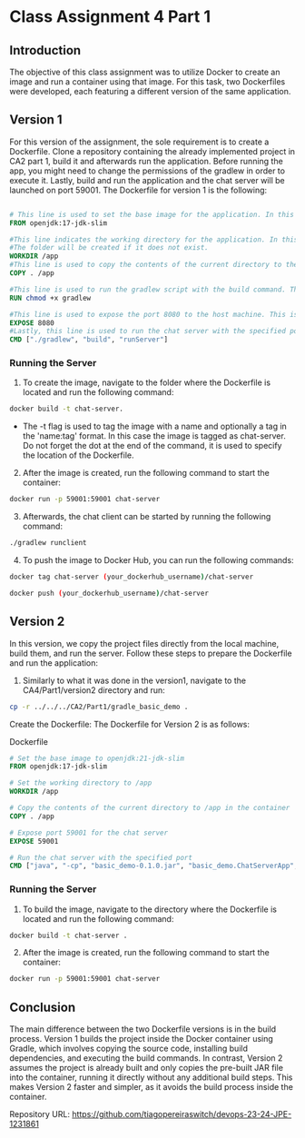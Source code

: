# Class Assignment 4 Part 1

## Introduction

The objective of this class assignment was to utilize Docker to create an image and run a container using that image. 
For this task, two Dockerfiles were developed, each featuring a different version of the same application.


## Version 1

 For this version of the assignment, the sole requirement is to create a Dockerfile. 
Clone a repository containing the already implemented project in CA2 part 1, build it and afterwards run the application. Before running the app, you might need to change the permissions of the gradlew in order to execute it.
Lastly, build and run the application and the chat server will be launched on port 59001. The Dockerfile for version 1 is the following:

```dockerfile

# This line is used to set the base image for the application. In this case it is set to openjdk:17-jdk-slim
FROM openjdk:17-jdk-slim

#This line indicates the working directory for the application. In this case it is set to /app, the folder where the application will be copied to.
#The folder will be created if it does not exist.
WORKDIR /app
#This line is used to copy the contents of the current directory to the /app folder in the container.
COPY . /app

#This line is used to run the gradlew script with the build command. This will build the application inside the container.
RUN chmod +x gradlew 

#This line is used to expose the port 8080 to the host machine. This is the port where the chat server will be running.
EXPOSE 8080
#Lastly, this line is used to run the chat server with the specified port.
CMD ["./gradlew", "build", "runServer"]
```
### Running the Server
1. To create the image, navigate to the folder where the Dockerfile is located and run the following command:
```bash
docker build -t chat-server.
```
* The -t flag is used to tag the image with a name and optionally a tag in the 'name:tag' format. In this case the image is tagged as chat-server.
Do not forget the dot at the end of the command, it is used to specify the location of the Dockerfile.

2. After the image is created, run the following command to start the container:
```bash
docker run -p 59001:59001 chat-server
```
3. Afterwards, the chat client can be started by running the following command:
```bash
./gradlew runclient
```

4. To push the image to Docker Hub, you can run the following commands:
```bash
docker tag chat-server (your_dockerhub_username)/chat-server 
```
```bash
docker push (your_dockerhub_username)/chat-server
```



## Version 2

In this version, we copy the project files directly from the local machine, build them, and run the server. Follow these steps to prepare the Dockerfile and run the application:


1. Similarly to what it was done in the version1, navigate to the CA4/Part1/version2 directory and run:

```bash
cp -r ../../../CA2/Part1/gradle_basic_demo .
```
Create the Dockerfile:
The Dockerfile for Version 2 is as follows:

Dockerfile
```dockerfile
# Set the base image to openjdk:21-jdk-slim
FROM openjdk:17-jdk-slim

# Set the working directory to /app
WORKDIR /app

# Copy the contents of the current directory to /app in the container
COPY . /app

# Expose port 59001 for the chat server
EXPOSE 59001

# Run the chat server with the specified port
CMD ["java", "-cp", "basic_demo-0.1.0.jar", "basic_demo.ChatServerApp", "59001"]
```

### Running the Server

1. To build the image, navigate to the directory where the Dockerfile is located and run the following command:
```bash
docker build -t chat-server .
```
2. After the image is created, run the following command to start the container:
    
```bash
docker run -p 59001:59001 chat-server
```

## Conclusion

The main difference between the two Dockerfile versions is in the build process. Version 1 builds the project inside the Docker container using Gradle, which involves copying the source code, installing build dependencies, and executing the build commands. In contrast, Version 2 assumes the project is already built and only copies the pre-built JAR file into the container, running it directly without any additional build steps. This makes Version 2 faster and simpler, as it avoids the build process inside the container.

Repository URL: https://github.com/tiagopereiraswitch/devops-23-24-JPE-1231861